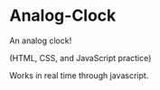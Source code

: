 # Analog-Clock

An analog clock!

(HTML, CSS, and JavaScript practice)

Works in real time through javascript.